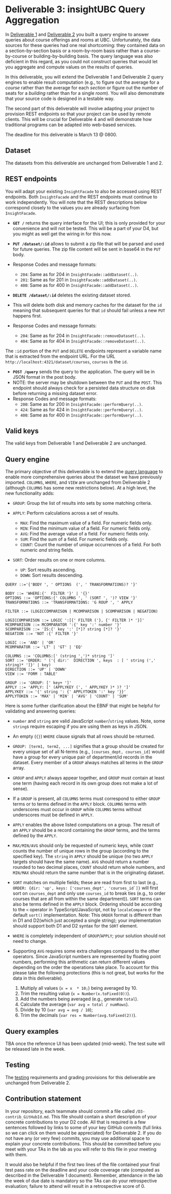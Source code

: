 # Deliverable 3: insightUBC Query Aggregation


In [Deliverable 1](Deliverable1.md) and [Deliverable 2](Deliverable2.md) you built a query engine to answer queries about course offerings and rooms at UBC. Unfortunately, the data sources for these queries had one real shortcoming: they contained data on a section-by-section basis or a room-by-room basis rather than a course-by-course or building-by-building basis. The query language was also deficient in this regard, as you could not construct queries that would let you aggregate and compute values on the results of queries.

In this deliverable, you will extend the Deliverable 1 and Deliverable 2 query engines to enable result computation (e.g., to figure out the average for a _course_ rather than the average for each _section_ or figure out the number of seats for a _building_ rather than for a single _room_). You will also demonstrate that your source code is designed in a testable way.

The second part of this deliverable will involve adapting your project to provision REST endpoints so that your project can be used by remote clients. This will be crucial for Deliverable 4 and will demonstrate how traditional programs can be adapted into web-based services.

The deadline for this deliverable is March 13 @ 0800.

## Dataset

The datasets from this deliverable are unchanged from Deliverable 1 and 2.

## REST endpoints

You will adapt your existing ```InsightFacade``` to also be accessed using REST endpoints. Both ```InsightFacade``` and the REST endpoints must continue to work independently. You will note that the REST descriptions below correspond closely to the values you are already surfacing from ```InsightFacade```.

* **```GET /```** returns the query interface for the UI; this is only provided for your convenience and will not be tested. This will be a part of your D4, but you might as well get the wiring in for this now.

* **```PUT /dataset/:id```** allows to submit a zip file that will be parsed and used for future queries. The zip file content will be sent in base64 in the ```PUT``` body. 
* Response Codes and message formats:
     * ```204```: Same as for 204 in ```InsightFacade::addDataset(..)```.
     * ```201```: Same as for 201 in ```InsightFacade::addDataset(..)```.
     * ```400```: Same as for 400 in ```InsightFacade::addDataset(..)```.

* **```DELETE /dataset/:id```** deletes the existing dataset stored. 
 * This will delete both disk and memory caches for the dataset for the ```id``` meaning that subsequent queries for that ```id``` should fail unless a new ```PUT``` happens first.
 * Response Codes and message formats:
     * ```204```: Same as for 204 in ```InsightFacade::removeDataset(..)```.
     * ```404```: Same as for 404 in ```InsightFacade::removeDataset(..)```.

The ```:id``` portion of the ```PUT``` and ```DELETE``` endpoints represent a variable name that is extracted from the endpoint URL. For the URL ```http://localhost:4321/dataset/courses```, ```courses``` is the ```id```.

* **```POST /query```** sends the query to the application. The query will be in JSON format in the post body. 
 * NOTE: the server may be shutdown between the ```PUT``` and the ```POST```. This endpoint should always check for a persisted data structure on disk before returning a missing dataset error.
 * Response Codes and message formats:
     * ```200```: Same as for 200 in ```InsightFacade::performQuery(..)```.
     * ```424```: Same as for 424 in ```InsightFacade::performQuery(..)```.
     * ```400```: Same as for 400 in ```InsightFacade::performQuery(..)```.
    
## Valid keys

The valid keys from Deliverable 1 and Deliverable 2 are unchanged.

## Query engine

The primary objective of this deliverable is to extend the [query language](Deliverable1.md#query-engine) to enable more comprehensive queries about the dataset we have previously imported. ```COLUMNS```, ```WHERE```, and ```VIEW``` are unchanged from Deliverable 2 (although ```COLUMNS``` has some new restrictions below). At a high level, the new functionality adds:

* ```GROUP```: Group the list of results into sets by some matching criteria.

* ```APPLY```: Perform calculations across a set of results.
  * ```MAX```: Find the maximum value of a field. For numeric fields only.
  * ```MIN```: Find the minimum value of a field. For numeric fields only.
  * ```AVG```: Find the average value of a field. For numeric fields only.
  * ```SUM```: Find the sum of a field. For numeric fields only.
  * ```COUNT```: Count the number of unique occurrences of a field. For both numeric _and_ string fields.
  
* ```SORT```: Order results on one or more columns.
  * ```UP```: Sort results ascending.
  * ```DOWN```: Sort results descending.

```
QUERY ::='{'BODY ', ' OPTIONS  (', ' TRANSFORMATIONS)? '}'

BODY ::= 'WHERE:{'  FILTER '}' | '{}'
OPTIONS ::= 'OPTIONS:{' COLUMNS ', ' (SORT ', ')? VIEW '}'
TRANSFORMATIONS ::= 'TRANSFORMATIONS: 'G ROUP ', ' APPLY

FILTER ::= (LOGICCOMPARISON | MCOMPARISON | SCOMPARISON | NEGATION)

LOGICCOMPARISON ::= LOGIC ':[{' FILTER ('}, {' FILTER )* '}]'  
MCOMPARISON ::= MCOMPARATOR ':{' key ':' number '}'  
SCOMPARISON ::= 'IS:{' key ':' [*]? string [*]? '}'  
NEGATION ::= 'NOT :{' FILTER '}'

LOGIC ::= 'AND' | 'OR' 
MCOMPARATOR ::= 'LT' | 'GT' | 'EQ' 

COLUMNS ::= 'COLUMNS:[' (string ',')* string ']' 
SORT ::= 'ORDER: ' ('{ dir:'  DIRECTION ', keys  : [ ' string (',' string)* ']}' | key) 
DIRECTION ::= 'UP' | 'DOWN'  
VIEW ::= 'FORM : TABLE'  

GROUP ::= 'GROUP: [' key+ ']'                                                          
APPLY ::= 'APPLY: [' (APPLYKEY (', ' APPLYKEY )* )? ']'  
APPLYKEY ::= '{' string ': {' APPLYTOKEN ':' key '}}'
APPLYTOKEN ::= 'MAX' | 'MIN' | 'AVG' | 'COUNT' | 'SUM'                           
```

Here is some further clarification about the EBNF that might be helpful for validating and answering queries:

* ```number``` and ```string``` are valid JavaScript ```number```/```string``` values. Note, some ```string```s require escaping if you are using them as keys in JSON. 

* An empty (```{}```) ```WHERE``` clause signals that all rows should be returned.

* ```GROUP: [term1, term2, ...]``` signifies that a group should be created for every unique set of all N-terms (e.g., ```[courses_dept, courses_id]``` would have a group for every unique pair of department/id records in the dataset. Every member of a ```GROUP``` always matches all terms in the ```GROUP``` array.

* ```GROUP``` and ```APPLY``` always appear together, and ```GROUP``` must contain at least one term (having each record in its own group does not make a lot of sense).

* If a ```GROUP``` is present, all ```COLUMNS``` terms must correspond to either ```GROUP``` terms or to terms defined in the ```APPLY``` block. ```COLUMNS``` terms with underscores must occur in ```GROUP``` while ```COLUMNS``` terms without underscores must be defined in ```APPLY```.

* ```APPLY``` enables the above listed computations on a group. The result of an ```APPLY``` should be a record containing the ```GROUP``` terms, and the terms defined by the ```APPLY```. 

* ```MAX/MIN/AVG``` should only be requested of numeric keys, while ```COUNT``` counts the number of unique rows in the group (according to the specified key). The ```string``` in ```APPLY``` should be unique (no two ```APPLY``` targets should have the same name). ```AVG``` should return a number rounded to two decimal places, ```COUNT``` should return whole numbers, and ```MIN/MAX``` should return the same number that is in the originating dataset. 

* ```SORT``` matches on multiple fields; these are read from first to last (e.g., ```ORDER: {dir: 'up', keys: ['courses_dept', 'courses_id`]}``` will first sort on ```courses_dept``` and only use ```courses_id``` to break ties (e.g., to order courses that are all from within the same department)). ```SORT``` terms can also be terms defined in the ```APPLY``` block. Ordering should be according to the ```<``` operator in TypeScript/JavaScript, not by ```localeCompare``` or the default ```sort()``` implementation. Note: This ```ORDER``` format is different than in D1 and D2(which just accepted a single string); your implementation should support both D1 and D2 syntax for the ```SORT``` element.

* ```WHERE``` is completely independent of ```GROUP```/```APPLY```; your solution should not need to change.

* Supporting ```AVG``` requires some extra challenges compared to the other operators. Since JavaScript numbers are represented by floating point numbers, performing this arithmetic can return different values depending on the order the operations take place. To account for this please take the following protections (this is not great, but works for the data in this deliverable). 
  1. Multiply all values (```x = x  * 10;```) being averaged by 10.
  1. Trim the resulting value (```x = Number(x.toFixed(0))```).
  1. Add the numbers being averaged (e.g., generate ```total```).
  1. Calculate the average (```var avg = total / numRows```).
  1. Divide by 10 (```var avg = avg / 10```);
  1. Trim the decimals (```var res = Number(avg.toFixed(2))```).

<!--
* An [alternate representation](Deliverable2_EBNF.xhtml) of the EBNF is also available.
-->

## Query examples

TBA once the reference UI has been updated (mid-week). The test suite will be released late in the week.

## Testing

The [testing](Deliverable2.md#testing) requirements and grading provisions for this deliverable are unchanged from Deliverable 2.

## Contribution statement
 
In your repository, each teammate should commit a file called ```/D3-contrib_GitHubId.md```. This file should contain a short description of your concrete contributions to your D2 code. All that is required is a few sentences followed by links to some of your key GitHub commits (full links so we can click on them would be appreciated) for Deliverable 2. If you do not have any (or very few) commits, you may use additional space to explain your concrete contributions. This should be committed before you meet with your TAs in the lab as you will refer to this file in your meeting with them.
 
It would also be helpful if the first two lines of the file contained your final test pass rate on the deadline and your code coverage rate (computed as described in the Deliverable 1 document). Remember, attendance in the lab the week of due date is mandatory so the TAs can do your retrospective evaluation; failure to attend will result in a retrospective score of 0.
 
 
